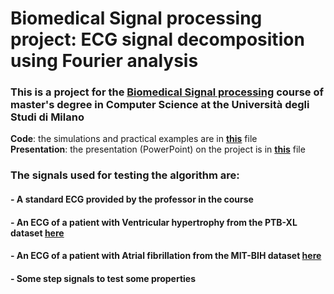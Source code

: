 # Biomedical Signal processing project: ECG signal decomposition using Fourier analysis
### This is a project for the [Biomedical Signal processing](https://www.unimi.it/it/corsi/insegnamenti-dei-corsi-di-laurea/2025/biomedical-signal-processing) course of master's degree in Computer Science at the Università degli Studi di Milano
**Code**: the simulations and practical examples are in [**this**](https://github.com/moroa01/Projects/blob/main/BiomedicalSignalProcessing/Simulations.m) file <br>
**Presentation**: the presentation (PowerPoint) on the project is in [**this**](https://github.com/moroa01/Projects/blob/main/BiomedicalSignalProcessing/Presentation.pptx) file 

### The signals used for testing the algorithm are:
#### - A standard ECG provided by the professor in the course
#### - An ECG of a patient with Ventricular hypertrophy from the PTB-XL dataset [here](https://physionet.org/content/ptb-xl/1.0.1/)
#### - An ECG of a patient with Atrial fibrillation from the MIT-BIH dataset [here](https://physionet.org/content/afdb/1.0.0/)
#### - Some step signals to test some properties
